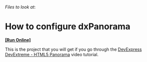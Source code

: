 <!-- default file list -->
*Files to look at*:

<!-- default file list end -->
# How to configure dxPanorama
<!-- run online -->
**[[Run Online]](https://codecentral.devexpress.com/t135047/)**
<!-- run online end -->


This is the project that you will get if you go through the <a href="http://www.youtube.com/watch?v=zVDFC0BuGG0&list=PL8h4jt35t1wjGvgflbHEH_e3b23AA30-z&index=19">DevExpress DevExtreme - HTML5 Panorama</a> video tutorial.

<br/>



